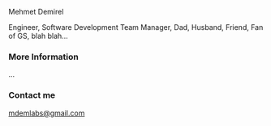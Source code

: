 Mehmet Demirel

Engineer, Software Development Team Manager, Dad, Husband, Friend, Fan of GS, blah blah...

### More Information

...

### Contact me

[mdemlabs@gmail.com](mailto:mdemlabs@gmail.com)
